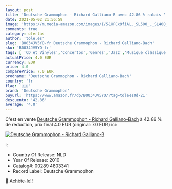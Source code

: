 ```yaml
---
layout: post
title: 'Deutsche Grammophon - Richard Galliano-B avec 42.86 % rabais '
date: 2021-05-02 21:56:59
image: 'https://m.media-amazon.com/images/I/51XFCx9fiAL._SL500_._SL400_.jpg'
comments: true
category: ofertas
author: 'tole.es'
slug: 'B0034JV5YO-fr Deutsche Grammophon - Richard Galliano-Bach'
sku: 'B0034JV5YO-fr'
tags: [ 'CD et Vinyles','Concertos','Genres','Jazz','Musique classique','Musique de chambre','Oeuvres orchestrales, concertos et symphonies','deutsche grammophon', ]
actualPrice: 4.0 EUR
currency: EUR
price: 4.0
comparePrice: 7.0 EUR
prodname: 'Deutsche Grammophon - Richard Galliano-Bach'
country: 'fr'
flag: '🇫🇷'
brand: 'Deutsche Grammophon'
buyurl: 'https://www.amazon.fr/dp/B0034JV5YO/?tag=tolees0d-21'
descuento: '42.86'
average: '4.0'
---
```


C'est en vente [Deutsche Grammophon - Richard Galliano-Bach](https://www.amazon.fr/dp/B0034JV5YO/?tag=tolees0d-21)  à  42.86 % de réduction, prix final  4.0 EUR (original: 7.0 EUR) ici:

[![Deutsche Grammophon - Richard Galliano-B](https://m.media-amazon.com/images/I/51XFCx9fiAL._SL500_._SL400_.jpg)](https://www.amazon.fr/dp/B0034JV5YO/?tag=tolees0d-21)

ℹ️:

- Country Of Release: NLD
- Year Of Release: 2010
- Catalog#: 00289 4803341
- Record Label: Deutsche Grammophon

[🛒 Achète-le!!](https://www.amazon.fr/dp/B0034JV5YO/?tag=tolees0d-21)

